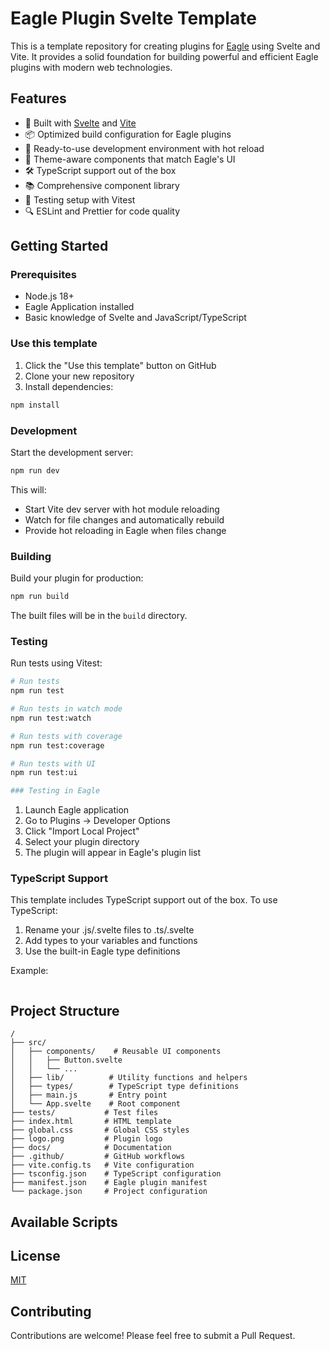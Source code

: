 # Eagle Plugin Svelte Template

This is a template repository for creating plugins for [Eagle](https://en.eagle.cool/) using Svelte and Vite. It provides a solid foundation for building powerful and efficient Eagle plugins with modern web technologies.

## Features

- 🚀 Built with [Svelte](https://svelte.dev/) and [Vite](https://vitejs.dev/)
- 📦 Optimized build configuration for Eagle plugins
- 🔧 Ready-to-use development environment with hot reload
    <!-- - 📝 Well-documented template structure -->
- 🎨 Theme-aware components that match Eagle's UI
- 🛠️ TypeScript support out of the box
- 📚 Comprehensive component library
- 🧪 Testing setup with Vitest
- 🔍 ESLint and Prettier for code quality

## Getting Started

### Prerequisites

- Node.js 18+
- Eagle Application installed
- Basic knowledge of Svelte and JavaScript/TypeScript

### Use this template

1. Click the "Use this template" button on GitHub
2. Clone your new repository
3. Install dependencies:

```bash
npm install
```

### Development

Start the development server:

```bash
npm run dev
```

This will:

- Start Vite dev server with hot module reloading
- Watch for file changes and automatically rebuild
- Provide hot reloading in Eagle when files change

### Building

Build your plugin for production:

```bash
npm run build
```

The built files will be in the `build` directory.

### Testing

Run tests using Vitest:

```bash
# Run tests
npm run test

# Run tests in watch mode
npm run test:watch

# Run tests with coverage
npm run test:coverage

# Run tests with UI
npm run test:ui

### Testing in Eagle
```

1. Launch Eagle application
2. Go to Plugins -> Developer Options
3. Click "Import Local Project"
4. Select your plugin directory
5. The plugin will appear in Eagle's plugin list

### TypeScript Support

This template includes TypeScript support out of the box. To use TypeScript:

1. Rename your .js/.svelte files to .ts/.svelte
2. Add types to your variables and functions
3. Use the built-in Eagle type definitions

Example:

```typescript

```

## Project Structure

```
/
├── src/
│   ├── components/    # Reusable UI components
│   │   ├── Button.svelte
│   │   └── ...
│   ├── lib/          # Utility functions and helpers
│   ├── types/        # TypeScript type definitions
│   ├── main.js       # Entry point
│   └── App.svelte    # Root component
├── tests/           # Test files
├── index.html       # HTML template
├── global.css       # Global CSS styles
├── logo.png         # Plugin logo
├── docs/            # Documentation
├── .github/         # GitHub workflows
├── vite.config.ts   # Vite configuration
├── tsconfig.json    # TypeScript configuration
├── manifest.json    # Eagle plugin manifest
└── package.json     # Project configuration
```

## Available Scripts

## License

[MIT](https://choosealicense.com/licenses/mit/)

## Contributing

Contributions are welcome! Please feel free to submit a Pull Request.
